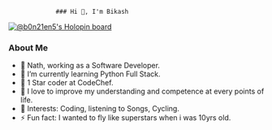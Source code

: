                  ### Hi 👋, I'm Bikash

[![@b0n21en5's Holopin board](https://holopin.io/api/user/board?user=b0n21en5)](https://holopin.io/@b0n21en5)

### About Me

- 👀  Nath, working as a Software Developer.
- 🌱 I’m currently learning Python Full Stack.
- 👯 1 Star coder at CodeChef.
- 🤔 I love to improve my understanding and competence at every points of life.
- 💬 Interests: Coding, listening to Songs, Cycling.
- ⚡ Fun fact: I wanted to fly like superstars when i was 10yrs old.
